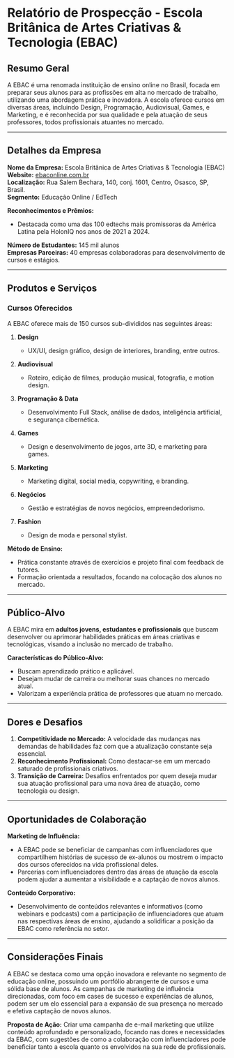 # Relatório de Prospecção - Escola Britânica de Artes Criativas & Tecnologia (EBAC)

## Resumo Geral

A EBAC é uma renomada instituição de ensino online no Brasil, focada em preparar seus alunos para as profissões em alta no mercado de trabalho, utilizando uma abordagem prática e inovadora. A escola oferece cursos em diversas áreas, incluindo Design, Programação, Audiovisual, Games, e Marketing, e é reconhecida por sua qualidade e pela atuação de seus professores, todos profissionais atuantes no mercado.

---

## Detalhes da Empresa

**Nome da Empresa:** Escola Britânica de Artes Criativas & Tecnologia (EBAC)  
**Website:** [ebaconline.com.br](http://www.ebaconline.com.br)  
**Localização:** Rua Salem Bechara, 140, conj. 1601, Centro, Osasco, SP, Brasil.  
**Segmento:** Educação Online / EdTech

**Reconhecimentos e Prêmios:**
- Destacada como uma das 100 edtechs mais promissoras da América Latina pela HolonIQ nos anos de 2021 a 2024.

**Número de Estudantes:** 145 mil alunos  
**Empresas Parceiras:** 40 empresas colaboradoras para desenvolvimento de cursos e estágios.

---

## Produtos e Serviços

### Cursos Oferecidos

A EBAC oferece mais de 150 cursos sub-divididos nas seguintes áreas:

1. **Design**
   - UX/UI, design gráfico, design de interiores, branding, entre outros.

2. **Audiovisual**
   - Roteiro, edição de filmes, produção musical, fotografia, e motion design.

3. **Programação & Data**
   - Desenvolvimento Full Stack, análise de dados, inteligência artificial, e segurança cibernética.

4. **Games**
   - Design e desenvolvimento de jogos, arte 3D, e marketing para games.

5. **Marketing**
   - Marketing digital, social media, copywriting, e branding.

6. **Negócios**
   - Gestão e estratégias de novos negócios, empreendedorismo.

7. **Fashion**
   - Design de moda e personal stylist.

**Método de Ensino:**
- Prática constante através de exercícios e projeto final com feedback de tutores.
- Formação orientada a resultados, focando na colocação dos alunos no mercado.

---

## Público-Alvo

A EBAC mira em **adultos jovens, estudantes e profissionais** que buscam desenvolver ou aprimorar habilidades práticas em áreas criativas e tecnológicas, visando a inclusão no mercado de trabalho.

**Características do Público-Alvo:**
- Buscam aprendizado prático e aplicável.
- Desejam mudar de carreira ou melhorar suas chances no mercado atual.
- Valorizam a experiência prática de professores que atuam no mercado.

---

## Dores e Desafios

1. **Competitividade no Mercado:** A velocidade das mudanças nas demandas de habilidades faz com que a atualização constante seja essencial.
2. **Reconhecimento Profissional:** Como destacar-se em um mercado saturado de profissionais criativos.
3. **Transição de Carreira:** Desafios enfrentados por quem deseja mudar sua atuação profissional para uma nova área de atuação, como tecnologia ou design.

---

## Oportunidades de Colaboração

**Marketing de Influência:**
- A EBAC pode se beneficiar de campanhas com influenciadores que compartilhem histórias de sucesso de ex-alunos ou mostrem o impacto dos cursos oferecidos na vida profissional deles.
- Parcerias com influenciadores dentro das áreas de atuação da escola podem ajudar a aumentar a visibilidade e a captação de novos alunos.

**Conteúdo Corporativo:**
- Desenvolvimento de conteúdos relevantes e informativos (como webinars e podcasts) com a participação de influenciadores que atuam nas respectivas áreas de ensino, ajudando a solidificar a posição da EBAC como referência no setor.

---

## Considerações Finais

A EBAC se destaca como uma opção inovadora e relevante no segmento de educação online, possuindo um portfólio abrangente de cursos e uma sólida base de alunos. As campanhas de marketing de influência direcionadas, com foco em cases de sucesso e experiências de alunos, podem ser um elo essencial para a expansão de sua presença no mercado e efetiva captação de novos alunos. 

**Proposta de Ação:**
Criar uma campanha de e-mail marketing que utilize conteúdo aprofundado e personalizado, focando nas dores e necessidades da EBAC, com sugestões de como a colaboração com influenciadores pode beneficiar tanto a escola quanto os envolvidos na sua rede de profissionais.